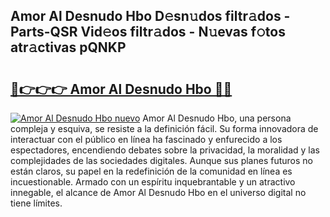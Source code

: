 ## Amor Al Desnudo Hbo D𝚎sn𝚞dos filtr𝚊dos - Parts-QSR Vid𝚎os filtr𝚊dos - N𝚞evas f𝚘tos atr𝚊ctivas pQNKP

# <h2><a href="http://mb164t.tromn.icu/?c=Amor+Al+Desnudo+Hbo">🔗👉👉👉 Amor Al Desnudo Hbo 🔗🔗</a></h2>

[![Amor Al Desnudo Hbo nuevo](https://i.imgur.com/pEAQMta.gif)](http://mb164t.tromn.icu/?c=Amor+Al+Desnudo+Hbo)
Amor Al Desnudo Hbo, una persona compleja y esquiva, se resiste a la definición fácil. Su forma innovadora de interactuar con el público en línea ha fascinado y enfurecido a los espectadores, encendiendo debates sobre la privacidad, la moralidad y las complejidades de las sociedades digitales. Aunque sus planes futuros no están claros, su papel en la redefinición de la comunidad en línea es incuestionable. Armado con un espíritu inquebrantable y un atractivo innegable, el alcance de Amor Al Desnudo Hbo en el universo digital no tiene límites.

